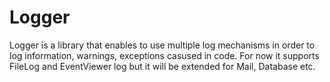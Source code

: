 # Logger
Logger is a library that enables to use multiple log mechanisms in order to log information, warnings, exceptions casused in code.
For now it supports FileLog and EventViewer log but it will be extended for Mail, Database etc.
